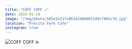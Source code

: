 ```yaml
---
title: "COFF COFF ☕️"
date: 2016-02-24
image: "/img/photo/565e2e21fc06142d80007249cf865c7d.jpg"
location: "Precita Park Cafe"
instagram: true
---
```


![COFF COFF ☕️](/img/photo/565e2e21fc06142d80007249cf865c7d.jpg)
